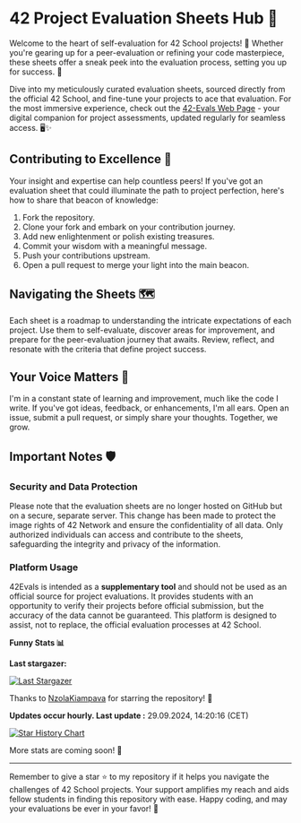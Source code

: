 # 42 Project Evaluation Sheets Hub 🎯

Welcome to the heart of self-evaluation for 42 School projects! 📝 Whether you're gearing up for a peer-evaluation or refining your code masterpiece, these sheets offer a sneak peek into the evaluation process, setting you up for success. 🌟

Dive into my meticulously curated evaluation sheets, sourced directly from the official 42 School, and fine-tune your projects to ace that evaluation. For the most immersive experience, check out the [42-Evals Web Page](https://42evals.com) - your digital companion for project assessments, updated regularly for seamless access. 🖥️✨

## Contributing to Excellence 🤝

Your insight and expertise can help countless peers! If you've got an evaluation sheet that could illuminate the path to project perfection, here's how to share that beacon of knowledge:

1. Fork the repository.
2. Clone your fork and embark on your contribution journey.
3. Add new enlightenment or polish existing treasures.
4. Commit your wisdom with a meaningful message.
5. Push your contributions upstream.
6. Open a pull request to merge your light into the main beacon.

## Navigating the Sheets 🗺️

Each sheet is a roadmap to understanding the intricate expectations of each project. Use them to self-evaluate, discover areas for improvement, and prepare for the peer-evaluation journey that awaits. Review, reflect, and resonate with the criteria that define project success.

## Your Voice Matters 📢

I'm in a constant state of learning and improvement, much like the code I write. If you've got ideas, feedback, or enhancements, I'm all ears. Open an issue, submit a pull request, or simply share your thoughts. Together, we grow.

## Important Notes 🛡️

### Security and Data Protection
Please note that the evaluation sheets are no longer hosted on GitHub but on a secure, separate server. This change has been made to protect the image rights of 42 Network and ensure the confidentiality of all data. Only authorized individuals can access and contribute to the sheets, safeguarding the integrity and privacy of the information.

### Platform Usage
42Evals is intended as a **supplementary tool** and should not be used as an official source for project evaluations. It provides students with an opportunity to verify their projects before official submission, but the accuracy of the data cannot be guaranteed. This platform is designed to assist, not to replace, the official evaluation processes at 42 School.

<b>Funny Stats 📊</b>

  **Last stargazer:**

  <!--last_stargazer_start-->
  [![Last Stargazer](https://avatars.githubusercontent.com/u/81561091?v=4&s=250)](https://github.com/NzolaKiampava)
  <!--last_stargazer_end-->
  
  Thanks to <!--name_start-->[NzolaKiampava](https://github.com/NzolaKiampava)<!--name_end--> for starring the repository! 🎉

  **Updates occur hourly. Last update :** <!--date_start-->29.09.2024, 14:20:16<!--date_end--> (CET)

 [![Star History Chart](https://api.star-history.com/svg?repos=rphlr/42-Evals&type=Date)](https://star-history.com/#rphlr/42-Evals&Date)

  More stats are coming soon! 🤖

---

Remember to give a star ⭐ to my repository if it helps you navigate the challenges of 42 School projects. Your support amplifies my reach and aids fellow students in finding this repository with ease. Happy coding, and may your evaluations be ever in your favor! 🚀